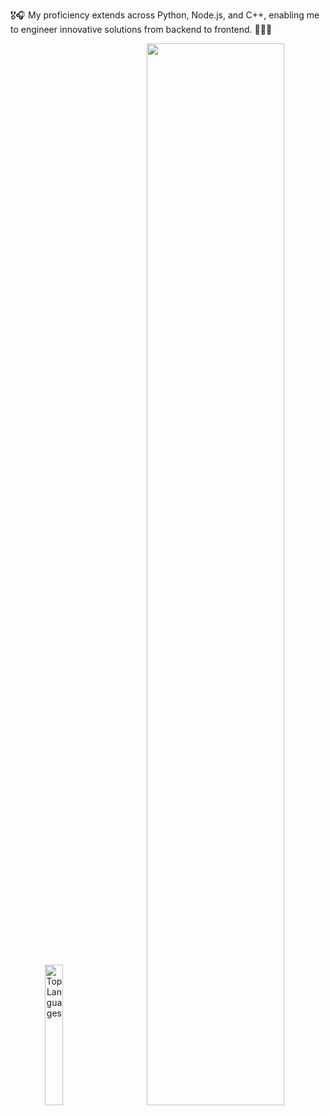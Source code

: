 🎖️🎧 My proficiency extends across Python, Node.js, and C++, enabling me to engineer innovative solutions from backend to frontend. 🌟👩‍💻


<p align="center">
<img src="https://github-readme-stats.vercel.app/api/top-langs/?username=iababio&hide=html,css&hide_border=true&theme=tokyonight" alt="Top Languages" width="24%"/>&nbsp;&nbsp;&nbsp;&nbsp;&nbsp;&nbsp;&nbsp;
<img src="https://github-readme-activity-graph.vercel.app/graph?username=iababio&hide_border=true&theme=tokyo-night" width="66%">
<br><br>
<!-- <img src="https://github-readme-streak-stats.herokuapp.com/?user=melch-inno&hide_border=true&theme=tokyonight" alt="Streak Stats" width="47%"/>&nbsp;&nbsp;&nbsp;&nbsp;&nbsp;&nbsp;&nbsp; -->
<!-- <img src="https://github-readme-stats.vercel.app/api?username=melch-inno&hide_border=true&theme=tokyonight" alt="Streak Stats" width="43%"/> -->
</p>

<!---
melch-inno/melch-inno is a ✨ special ✨ repository because its `README.md` (this file) appears on your GitHub profile.
You can click the Preview link to take a look at your changes.
--->

